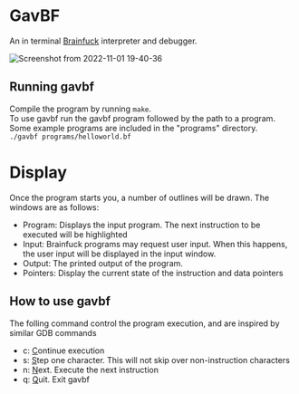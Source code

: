 # GavBF

An in terminal [Brainfuck](https://en.wikipedia.org/wiki/Brainfuck "Brainfuck Wikipedia page") interpreter and debugger.

![Screenshot from 2022-11-01 19-40-36](https://user-images.githubusercontent.com/66760957/199380925-4c3e2366-5113-4a8b-949e-a23eb7acd8be.png)

## Running gavbf
Compile the program by running ```make```.\
To use gavbf run the gavbf program followed by the path to a program. Some example programs are included in the "programs" directory.\
```./gavbf programs/helloworld.bf```

# Display
Once the program starts you, a number of outlines will be drawn. The windows are as follows:
  * Program: Displays the input program. The next instruction to be executed will be highlighted
  * Input: Brainfuck programs may request user input. When this happens, the user input will be displayed in the input window.
  * Output: The printed output of the program.
  * Pointers: Display the current state of the instruction and data pointers
  
## How to use gavbf
The folling command control the program execution, and are inspired by similar GDB commands
  * c: <ins>C</ins>ontinue execution
  * s: <ins>S</ins>tep one character. This will not skip over non-instruction characters
  * n: <ins>N</ins>ext. Execute the next instruction
  * q: <ins>Q</ins>uit. Exit gavbf
